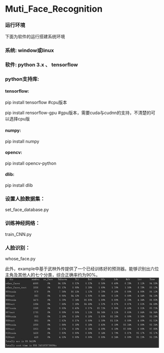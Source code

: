 # Muti_Face_Recognition

### 运行环境
下面为软件的运行搭建系统环境

### 系统: window或linux
### 软件: python 3.x 、 tensorflow

### python支持库:

#### tensorflow:
pip install tensorflow      #cpu版本

pip install rensorflow-gpu  #gpu版本，需要cuda与cudnn的支持，不清楚的可以选择cpu版

#### numpy:
pip install numpy

#### opencv:
pip install opencv-python

#### dlib:
pip install dlib

### 设置人脸数据集：
set_face_database.py

### 训练神经网络：
train_CNN.py


### 人脸识别：
whose_face.py

此外，example中基于武林外传提供了一个已经训练好的预测器。能够识别出六位主角及其他人的七个分类，综合正确率约为90%。
![](https://github.com/yellowyellowyao/Muti_Face_Recognition/blob/master/example/rate.jpg)
